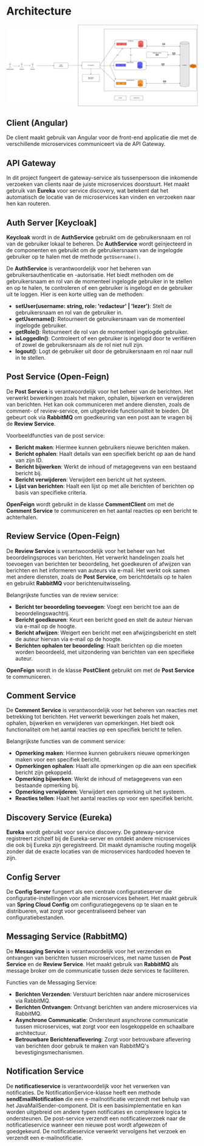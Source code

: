 # Architecture

![Architectuur Diagram](schema.jpg)

## Client (Angular)

De client maakt gebruik van Angular voor de front-end applicatie die met de verschillende microservices communiceert via de API Gateway.

## API Gateway
In dit project fungeert de gateway-service als tussenpersoon die inkomende verzoeken van clients naar de juiste microservices doorstuurt. Het maakt gebruik van **Eureka** voor service discovery, wat betekent dat het automatisch de locatie van de microservices kan vinden en verzoeken naar hen kan routeren.

## Auth Server [Keycloak]
**Keycloak** wordt in de **AuthService** gebruikt om de gebruikersnaam en rol van de gebruiker lokaal te beheren. De **AuthService** wordt geïnjecteerd in de componenten en gebruikt om de gebruikersnaam van de ingelogde gebruiker op te halen met de methode `getUsername()`. 

De **AuthService** is verantwoordelijk voor het beheren van gebruikersauthenticatie en -autorisatie. Het biedt methoden om de gebruikersnaam en rol van de momenteel ingelogde gebruiker in te stellen en op te halen, te controleren of een gebruiker is ingelogd en de gebruiker uit te loggen. Hier is een korte uitleg van de methoden:
- **setUser(username: string, role: 'redacteur' | 'lezer')**: Stelt de gebruikersnaam en rol van de gebruiker in.
- **getUsername()**: Retourneert de gebruikersnaam van de momenteel ingelogde gebruiker.
- **getRole()**: Retourneert de rol van de momenteel ingelogde gebruiker.
- **isLoggedIn()**: Controleert of een gebruiker is ingelogd door te verifiëren of zowel de gebruikersnaam als de rol niet null zijn.
- **logout()**: Logt de gebruiker uit door de gebruikersnaam en rol naar null in te stellen.


## Post Service (Open-Feign)
De **Post Service** is verantwoordelijk voor het beheer van de berichten. Het verwerkt bewerkingen zoals het maken, ophalen, bijwerken en verwijderen van berichten. Het kan ook communiceren met andere diensten, zoals de comment- of review-service, om uitgebreide functionaliteit te bieden. Dit gebeurt ook via **RabbitMQ** om goedkeuring van een post aan te vragen bij de **Review Service**.

Voorbeeldfuncties van de post service:
- **Bericht maken**: Hiermee kunnen gebruikers nieuwe berichten maken.
- **Bericht ophalen**: Haalt details van een specifiek bericht op aan de hand van zijn ID.
- **Bericht bijwerken**: Werkt de inhoud of metagegevens van een bestaand bericht bij.
- **Bericht verwijderen**: Verwijdert een bericht uit het systeem.
- **Lijst van berichten**: Haalt een lijst op met alle berichten of berichten op basis van specifieke criteria.

**OpenFeign** wordt gebruikt in de klasse **CommentClient** om met de **Comment Service** te communiceren en het aantal reacties op een bericht te achterhalen.

## Review Service (Open-Feign)
De **Review Service** is verantwoordelijk voor het beheer van het beoordelingsproces van berichten. Het verwerkt handelingen zoals het toevoegen van berichten ter beoordeling, het goedkeuren of afwijzen van berichten en het informeren van auteurs via e-mail. Het werkt ook samen met andere diensten, zoals de **Post Service**, om berichtdetails op te halen en gebruikt **RabbitMQ** voor berichtenuitwisseling.

Belangrijkste functies van de review service:
- **Bericht ter beoordeling toevoegen**: Voegt een bericht toe aan de beoordelingswachtrij.
- **Bericht goedkeuren**: Keurt een bericht goed en stelt de auteur hiervan via e-mail op de hoogte.
- **Bericht afwijzen**: Weigert een bericht met een afwijzingsbericht en stelt de auteur hiervan via e-mail op de hoogte.
- **Berichten ophalen ter beoordeling**: Haalt berichten op die moeten worden beoordeeld, met uitzondering van berichten van een specifieke auteur.

**OpenFeign** wordt in de klasse **PostClient** gebruikt om met de **Post Service** te communiceren.

## Comment Service
De **Comment Service** is verantwoordelijk voor het beheren van reacties met betrekking tot berichten. Het verwerkt bewerkingen zoals het maken, ophalen, bijwerken en verwijderen van opmerkingen. Het biedt ook functionaliteit om het aantal reacties op een specifiek bericht te tellen.

Belangrijkste functies van de comment service:
- **Opmerking maken**: Hiermee kunnen gebruikers nieuwe opmerkingen maken voor een specifiek bericht.
- **Opmerkingen ophalen**: Haalt alle opmerkingen op die aan een specifiek bericht zijn gekoppeld.
- **Opmerking bijwerken**: Werkt de inhoud of metagegevens van een bestaande opmerking bij.
- **Opmerking verwijderen**: Verwijdert een opmerking uit het systeem.
- **Reacties tellen**: Haalt het aantal reacties op voor een specifiek bericht.

## Discovery Service (Eureka)
**Eureka** wordt gebruikt voor service discovery. De gateway-service registreert zichzelf bij de Eureka-server en ontdekt andere microservices die ook bij Eureka zijn geregistreerd. Dit maakt dynamische routing mogelijk zonder dat de exacte locaties van de microservices hardcoded hoeven te zijn.

## Config Server
De **Config Server** fungeert als een centrale configuratieserver die configuratie-instellingen voor alle microservices beheert. Het maakt gebruik van **Spring Cloud Config** om configuratiegegevens op te slaan en te distribueren, wat zorgt voor gecentraliseerd beheer van configuratiebestanden.

## Messaging Service (RabbitMQ)
De **Messaging Service** is verantwoordelijk voor het verzenden en ontvangen van berichten tussen microservices, met name tussen de **Post Service** en de **Review Service**. Het maakt gebruik van **RabbitMQ** als message broker om de communicatie tussen deze services te faciliteren.

Functies van de Messaging Service:
- **Berichten Verzenden**: Verstuurt berichten naar andere microservices via RabbitMQ.
- **Berichten Ontvangen**: Ontvangt berichten van andere microservices via RabbitMQ.
- **Asynchrone Communicatie**: Ondersteunt asynchrone communicatie tussen microservices, wat zorgt voor een losgekoppelde en schaalbare architectuur.
- **Betrouwbare Berichtenaflevering**: Zorgt voor betrouwbare aflevering van berichten door gebruik te maken van RabbitMQ's bevestigingsmechanismen.

## Notification Service
De **notificatieservice** is verantwoordelijk voor het verwerken van notificaties. De NotificationService-klasse heeft een methode **sendEmailNotification** die een e-mailnotificatie verzendt met behulp van het JavaMailSender-component. Dit is een basisimplementatie en kan worden uitgebreid om andere typen notificaties en complexere logica te ondersteunen. De post-service verzendt een notificatieverzoek naar de notificatieservice wanneer een nieuwe post wordt afgewezen of goedgekeurd. De notificatieservice verwerkt vervolgens het verzoek en verzendt een e-mailnotificatie.
